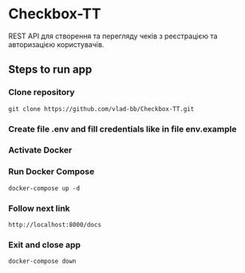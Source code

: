 # Checkbox-TT
REST API для створення та перегляду чеків з реєстрацією та авторизацією користувачів.

## Steps to run app

### Clone repository
```git clone https://github.com/vlad-bb/Checkbox-TT.git```

### Create file .env and fill credentials like in file env.example

### Activate Docker

### Run Docker Compose
```docker-compose up -d```

### Follow next link
```http://localhost:8000/docs```

### Exit and close app
```docker-compose down```